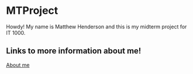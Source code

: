 # MTProject
Howdy!
My name is Matthew Henderson and this is my midterm project for IT 1000.

## Links to more information about me!
[About me](aboutme.md)
